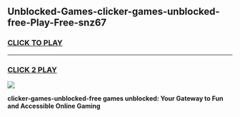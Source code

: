 
## Unblocked-Games-clicker-games-unblocked-free-Play-Free-snz67
<h3>
<a href="https://premium76.site?title=clicker-games-unblocked-free&ref=10A">CLICK TO PLAY</a></h3>
<hr>

<h3>
<a href="https://premium76.site?title=clicker-games-unblocked-free&ref=10A">CLICK 2 PLAY</a>
  
</h3>

<a href="https://premium76.site?title=clicker-games-unblocked-free&ref=10A"><img src="https://clearcache.store/games.png"></a>


**clicker-games-unblocked-free games unblocked: Your Gateway to Fun and Accessible Online Gaming**
